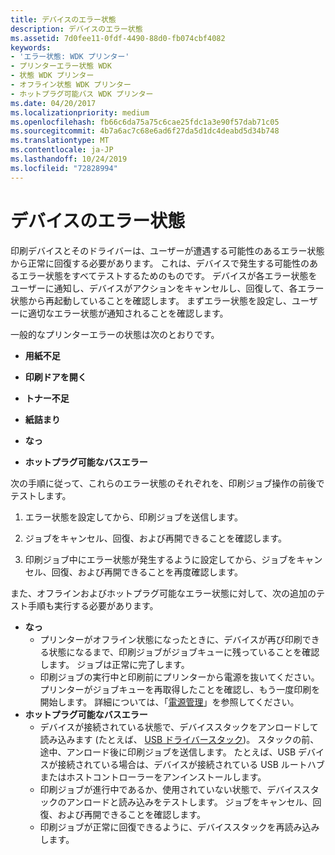 ```yaml
---
title: デバイスのエラー状態
description: デバイスのエラー状態
ms.assetid: 7d0fee11-0fdf-4490-88d0-fb074cbf4082
keywords:
- 'エラー状態: WDK プリンター'
- プリンターエラー状態 WDK
- 状態 WDK プリンター
- オフライン状態 WDK プリンター
- ホットプラグ可能バス WDK プリンター
ms.date: 04/20/2017
ms.localizationpriority: medium
ms.openlocfilehash: fb66c6da75a75c6cae25fdc1a3e90f57dab71c05
ms.sourcegitcommit: 4b7a6ac7c68e6ad6f27da5d1dc4deabd5d34b748
ms.translationtype: MT
ms.contentlocale: ja-JP
ms.lasthandoff: 10/24/2019
ms.locfileid: "72828994"
---
```

# <a name="device-error-states"></a>デバイスのエラー状態


印刷デバイスとそのドライバーは、ユーザーが遭遇する可能性のあるエラー状態から正常に回復する必要があります。 これは、デバイスで発生する可能性のあるエラー状態をすべてテストするためのものです。 デバイスが各エラー状態をユーザーに通知し、デバイスがアクションをキャンセルし、回復して、各エラー状態から再起動していることを確認します。 まずエラー状態を設定し、ユーザーに適切なエラー状態が通知されることを確認します。

一般的なプリンターエラーの状態は次のとおりです。

-   **用紙不足**

-   **印刷ドアを開く**

-   **トナー不足**

-   **紙詰まり**

-   **なっ**

-   **ホットプラグ可能なバスエラー**

次の手順に従って、これらのエラー状態のそれぞれを、印刷ジョブ操作の前後でテストします。

1.  エラー状態を設定してから、印刷ジョブを送信します。

2.  ジョブをキャンセル、回復、および再開できることを確認します。

3.  印刷ジョブ中にエラー状態が発生するように設定してから、ジョブをキャンセル、回復、および再開できることを再度確認します。

また、オフラインおよびホットプラグ可能なエラー状態に対して、次の追加のテスト手順も実行する必要があります。

-   **なっ**
    -   プリンターがオフライン状態になったときに、デバイスが再び印刷できる状態になるまで、印刷ジョブがジョブキューに残っていることを確認します。 ジョブは正常に完了します。
    -   印刷ジョブの実行中と印刷前にプリンターから電源を抜いてください。 プリンターがジョブキューを再取得したことを確認し、もう一度印刷を開始します。 詳細については、「[電源管理](power-management.md)」を参照してください。
-   **ホットプラグ可能なバスエラー**
    -   デバイスが接続されている状態で、デバイススタックをアンロードして読み込みます (たとえば、 [USB ドライバースタック](https://docs.microsoft.com/windows-hardware/drivers/ddi/index))。 スタックの前、途中、アンロード後に印刷ジョブを送信します。 たとえば、USB デバイスが接続されている場合は、デバイスが接続されている USB ルートハブまたはホストコントローラーをアンインストールします。
    -   印刷ジョブが進行中であるか、使用されていない状態で、デバイススタックのアンロードと読み込みをテストします。 ジョブをキャンセル、回復、および再開できることを確認します。
    -   印刷ジョブが正常に回復できるように、デバイススタックを再読み込みします。

 

 




